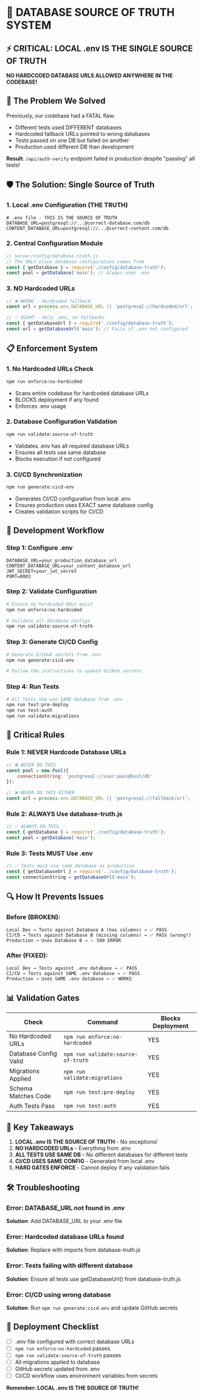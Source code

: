 # 🔐 DATABASE SOURCE OF TRUTH SYSTEM

## ⚡ CRITICAL: LOCAL .env IS THE SINGLE SOURCE OF TRUTH

**NO HARDCODED DATABASE URLS ALLOWED ANYWHERE IN THE CODEBASE!**

## 🎯 The Problem We Solved

Previously, our codebase had a FATAL flaw:
- Different tests used DIFFERENT databases
- Hardcoded fallback URLs pointed to wrong databases
- Tests passed on one DB but failed on another
- Production used different DB than development

**Result**: `/api/auth-verify` endpoint failed in production despite "passing" all tests!

## 🛡️ The Solution: Single Source of Truth

### 1. Local .env Configuration (THE TRUTH)
```env
# .env file - THIS IS THE SOURCE OF TRUTH
DATABASE_URL=postgresql://...@correct-database.com/db
CONTENT_DATABASE_URL=postgresql://...@correct-content.com/db
```

### 2. Central Configuration Module
```javascript
// server/config/database-truth.js
// The ONLY place database configuration comes from
const { getDatabase } = require('./config/database-truth');
const pool = getDatabase('main'); // Always uses .env
```

### 3. NO Hardcoded URLs
```javascript
// ❌ WRONG - Hardcoded fallback
const url = process.env.DATABASE_URL || 'postgresql://hardcoded/url';

// ✅ RIGHT - Only .env, no fallbacks
const { getDatabaseUrl } = require('./config/database-truth');
const url = getDatabaseUrl('main'); // Fails if .env not configured
```

## 📋 Enforcement System

### 1. No Hardcoded URLs Check
```bash
npm run enforce:no-hardcoded
```
- Scans entire codebase for hardcoded database URLs
- BLOCKS deployment if any found
- Enforces .env usage

### 2. Database Configuration Validation
```bash
npm run validate:source-of-truth
```
- Validates .env has all required database URLs
- Ensures all tests use same database
- Blocks execution if not configured

### 3. CI/CD Synchronization
```bash
npm run generate:cicd-env
```
- Generates CI/CD configuration from local .env
- Ensures production uses EXACT same database config
- Creates validation scripts for CI/CD

## 🔄 Development Workflow

### Step 1: Configure .env
```env
DATABASE_URL=your_production_database_url
CONTENT_DATABASE_URL=your_content_database_url
JWT_SECRET=your_jwt_secret
PORT=8003
```

### Step 2: Validate Configuration
```bash
# Ensure no hardcoded URLs exist
npm run enforce:no-hardcoded

# Validate all database configs
npm run validate:source-of-truth
```

### Step 3: Generate CI/CD Config
```bash
# Generate GitHub secrets from .env
npm run generate:cicd-env

# Follow the instructions to update GitHub secrets
```

### Step 4: Run Tests
```bash
# All tests now use SAME database from .env
npm run test:pre-deploy
npm run test:auth
npm run validate:migrations
```

## 🚨 Critical Rules

### Rule 1: NEVER Hardcode Database URLs
```javascript
// ❌ NEVER DO THIS
const pool = new Pool({
    connectionString: 'postgresql://user:pass@host/db'
});

// ❌ NEVER DO THIS EITHER
const url = process.env.DATABASE_URL || 'postgresql://fallback/url';
```

### Rule 2: ALWAYS Use database-truth.js
```javascript
// ✅ ALWAYS DO THIS
const { getDatabase } = require('./config/database-truth');
const pool = getDatabase('main');
```

### Rule 3: Tests MUST Use .env
```javascript
// ✅ Tests must use same database as production
const { getDatabaseUrl } = require('../config/database-truth');
const connectionString = getDatabaseUrl('main');
```

## 🔍 How It Prevents Issues

### Before (BROKEN):
```
Local Dev → Tests against Database A (has columns) → ✅ PASS
CI/CD → Tests against Database B (missing columns) → ✅ PASS (wrong!)
Production → Uses Database B → 💥 500 ERROR
```

### After (FIXED):
```
Local Dev → Tests against .env database → ✅ PASS
CI/CD → Tests against SAME .env database → ✅ PASS
Production → Uses SAME .env database → ✅ WORKS
```

## 📊 Validation Gates

| Check | Command | Blocks Deployment |
|-------|---------|------------------|
| No Hardcoded URLs | `npm run enforce:no-hardcoded` | YES |
| Database Config Valid | `npm run validate:source-of-truth` | YES |
| Migrations Applied | `npm run validate:migrations` | YES |
| Schema Matches Code | `npm run test:pre-deploy` | YES |
| Auth Tests Pass | `npm run test:auth` | YES |

## 🎯 Key Takeaways

1. **LOCAL .env IS THE SOURCE OF TRUTH** - No exceptions!
2. **NO HARDCODED URLs** - Everything from .env
3. **ALL TESTS USE SAME DB** - No different databases for different tests
4. **CI/CD USES SAME CONFIG** - Generated from local .env
5. **HARD GATES ENFORCE** - Cannot deploy if any validation fails

## 🛠️ Troubleshooting

### Error: DATABASE_URL not found in .env
**Solution**: Add DATABASE_URL to your .env file

### Error: Hardcoded database URLs found
**Solution**: Replace with imports from database-truth.js

### Error: Tests failing with different database
**Solution**: Ensure all tests use getDatabaseUrl() from database-truth.js

### Error: CI/CD using wrong database
**Solution**: Run `npm run generate:cicd-env` and update GitHub secrets

## 🚀 Deployment Checklist

- [ ] .env file configured with correct database URLs
- [ ] `npm run enforce:no-hardcoded` passes
- [ ] `npm run validate:source-of-truth` passes
- [ ] All migrations applied to database
- [ ] GitHub secrets updated from .env
- [ ] CI/CD workflow uses environment variables from secrets

**Remember: LOCAL .env IS THE SOURCE OF TRUTH!**